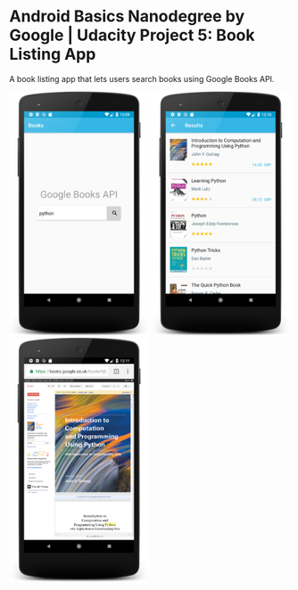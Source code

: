 # Android Basics Nanodegree by Google | Udacity Project 5: Book Listing App
A book listing app that lets users search books using Google Books API. 

<img src="screenshot-book-listing1.png" width="250"/> <img src="screenshot-book-listing2.png" width="250"/> <img src="screenshot-book-listing3.png" width="250"/>
